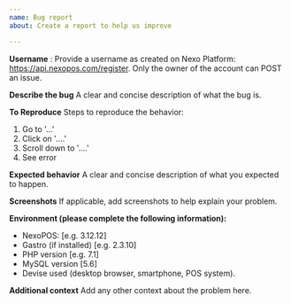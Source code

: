 ```yaml
---
name: Bug report
about: Create a report to help us improve

---
```


**Username** : 
Provide a username as created on Nexo Platform: https://api.nexopos.com/register. Only the owner of the account can POST an issue.

**Describe the bug**
A clear and concise description of what the bug is.

**To Reproduce**
Steps to reproduce the behavior:
1. Go to '...'
2. Click on '....'
3. Scroll down to '....'
4. See error

**Expected behavior**
A clear and concise description of what you expected to happen.

**Screenshots**
If applicable, add screenshots to help explain your problem.

**Environment (please complete the following information):**
 - NexoPOS: [e.g. 3.12.12]
 - Gastro (if installed) [e.g. 2.3.10]
 - PHP version [e.g. 7.1]
 - MySQL version [5.6]
 - Devise used (desktop browser, smartphone, POS system).

**Additional context**
Add any other context about the problem here.
